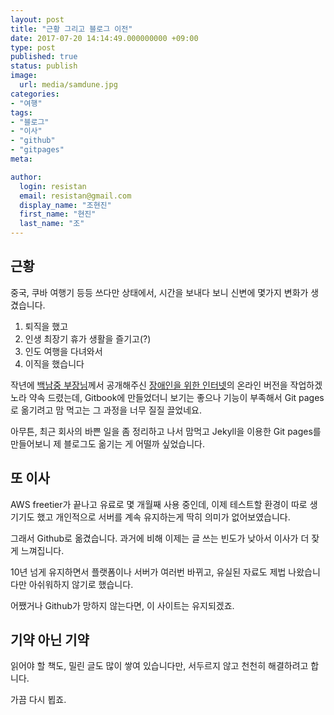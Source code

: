 ```yaml
---
layout: post
title: "근황 그리고 블로그 이전"
date: 2017-07-20 14:14:49.000000000 +09:00
type: post
published: true
status: publish
image:
  url: media/samdune.jpg
categories:
- "여행"
tags:
- "블로그"
- "이사"
- "github"
- "gitpages"
meta:

author:
  login: resistan
  email: resistan@gmail.com
  display_name: "조현진"
  first_name: "현진"
  last_name: "조"
---
```


## 근황

중국, 쿠바 여행기 등등 쓰다만 상태에서, 시간을 보내다 보니 신변에 몇가지 변화가 생겼습니다.

1. 퇴직을 했고
2. 인생 최장기 휴가 생활을 즐기고(?)
3. 인도 여행을 다녀와서
4. 이직을 했습니다

작년에 [백남중 부장님](http://njpaiks.egloos.com/)께서 공개해주신 [장애인을 위한 인터넷](https://kwagnet.github.io/ifd1996_cover.html)의 온라인 버전을 작업하겠노라 약속 드렸는데, Gitbook에 만들었더니 보기는 좋으나 기능이 부족해서 Git pages로 옮기려고 맘 먹고는 그 과정을 너무 질질 끌었네요.

아무튼, 최근 회사의 바쁜 일을 좀 정리하고 나서 맘먹고 Jekyll을 이용한 Git pages를 만들어보니 제 블로그도 옮기는 게 어떨까 싶었습니다.

## 또 이사

AWS freetier가 끝나고 유료로 몇 개월째 사용 중인데, 이제 테스트할 환경이 따로 생기기도 했고 개인적으로 서버를 계속 유지하는게 딱히 의미가 없어보였습니다.

그래서 Github로 옮겼습니다. 과거에 비해 이제는 글 쓰는 빈도가 낮아서 이사가 더 잦게 느껴집니다.

10년 넘게 유지하면서 플랫폼이나 서버가 여러번 바뀌고, 유실된 자료도 제법 나왔습니다만 아쉬워하지 않기로 했습니다.

어쨌거나 Github가 망하지 않는다면, 이 사이트는 유지되겠죠.

## 기약 아닌 기약

읽어야 할 책도, 밀린 글도 많이 쌓여 있습니다만, 서두르지 않고 천천히 해결하려고 합니다.

가끔 다시 뵙죠.